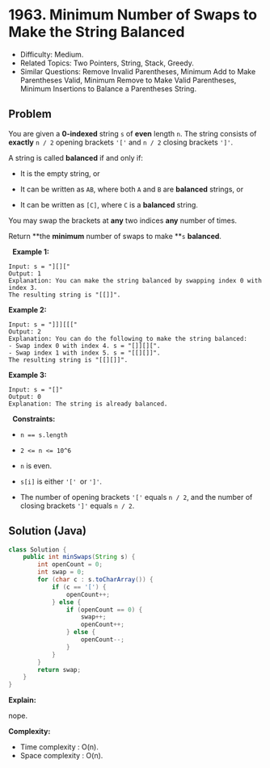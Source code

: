 # 1963. Minimum Number of Swaps to Make the String Balanced

- Difficulty: Medium.
- Related Topics: Two Pointers, String, Stack, Greedy.
- Similar Questions: Remove Invalid Parentheses, Minimum Add to Make Parentheses Valid, Minimum Remove to Make Valid Parentheses, Minimum Insertions to Balance a Parentheses String.

## Problem

You are given a **0-indexed** string ```s``` of **even** length ```n```. The string consists of **exactly** ```n / 2``` opening brackets ```'['``` and ```n / 2``` closing brackets ```']'```.

A string is called **balanced** if and only if:


	
- It is the empty string, or
	
- It can be written as ```AB```, where both ```A``` and ```B``` are **balanced** strings, or
	
- It can be written as ```[C]```, where ```C``` is a **balanced** string.


You may swap the brackets at **any** two indices **any** number of times.

Return **the **minimum** number of swaps to make **```s``` ****balanced****.

 
**Example 1:**

```
Input: s = "][]["
Output: 1
Explanation: You can make the string balanced by swapping index 0 with index 3.
The resulting string is "[[]]".
```

**Example 2:**

```
Input: s = "]]][[["
Output: 2
Explanation: You can do the following to make the string balanced:
- Swap index 0 with index 4. s = "[]][][".
- Swap index 1 with index 5. s = "[[][]]".
The resulting string is "[[][]]".
```

**Example 3:**

```
Input: s = "[]"
Output: 0
Explanation: The string is already balanced.
```

 
**Constraints:**


	
- ```n == s.length```
	
- ```2 <= n <= 10^6```
	
- ```n``` is even.
	
- ```s[i]``` is either ```'[' ```or ```']'```.
	
- The number of opening brackets ```'['``` equals ```n / 2```, and the number of closing brackets ```']'``` equals ```n / 2```.



## Solution (Java)

```java
class Solution {
    public int minSwaps(String s) {
        int openCount = 0;
        int swap = 0;
        for (char c : s.toCharArray()) {
            if (c == '[') {
                openCount++;
            } else {
                if (openCount == 0) {
                    swap++;
                    openCount++;
                } else {
                    openCount--;
                }
            }
        }
        return swap;
    }
}
```

**Explain:**

nope.

**Complexity:**

* Time complexity : O(n).
* Space complexity : O(n).

